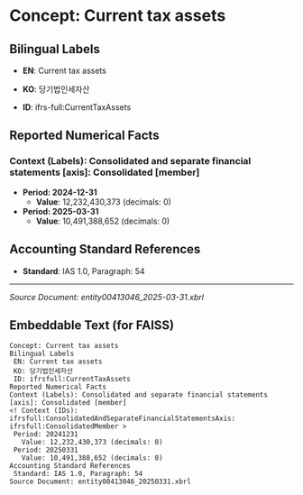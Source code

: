 # Concept: Current tax assets

## Bilingual Labels
- **EN**: Current tax assets
- **KO**: 당기법인세자산

- **ID**: ifrs-full:CurrentTaxAssets

## Reported Numerical Facts

### **Context (Labels): Consolidated and separate financial statements [axis]: Consolidated [member]**
<!-- Context (IDs): ifrs-full:ConsolidatedAndSeparateFinancialStatementsAxis: ifrs-full:ConsolidatedMember -->
- **Period: 2024-12-31**
  - **Value**: 12,232,430,373 (decimals: 0)
- **Period: 2025-03-31**
  - **Value**: 10,491,388,652 (decimals: 0)

## Accounting Standard References
- **Standard**: IAS 1.0, Paragraph: 54

---
*Source Document: entity00413046_2025-03-31.xbrl*
## Embeddable Text (for FAISS)
```text
Concept: Current tax assets
Bilingual Labels
 EN: Current tax assets
 KO: 당기법인세자산
 ID: ifrsfull:CurrentTaxAssets
Reported Numerical Facts
Context (Labels): Consolidated and separate financial statements [axis]: Consolidated [member]
<! Context (IDs): ifrsfull:ConsolidatedAndSeparateFinancialStatementsAxis: ifrsfull:ConsolidatedMember >
 Period: 20241231
   Value: 12,232,430,373 (decimals: 0)
 Period: 20250331
   Value: 10,491,388,652 (decimals: 0)
Accounting Standard References
 Standard: IAS 1.0, Paragraph: 54
Source Document: entity00413046_20250331.xbrl
```